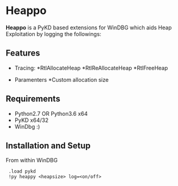 # Heappo

**Heappo** is a PyKD based extensions for WinDBG which aids Heap Exploitation by logging the followings:

## Features

- Tracing:
  *RtlAllocateHeap
  *RtlReAllocateHeap
  *RtlFreeHeap

- Paramenters
  *Custom allocation size

## Requirements 

* Python2.7 OR Python3.6 x64 
* PyKD x64/32
* WinDbg :)


## Installation and Setup 

From within WinDBG
     
     .load pykd
     !py heappy <heapsize> log=<on/off> 
   
